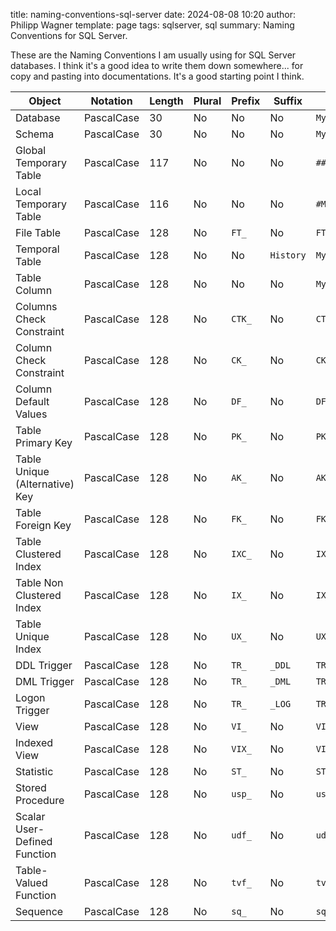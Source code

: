 title: naming-conventions-sql-server
date: 2024-08-08 10:20
author: Philipp Wagner
template: page
tags: sqlserver, sql
summary: Naming Conventions for SQL Server.

These are the Naming Conventions I am usually using for SQL Server databases. I think it's a good idea to 
write them down somewhere... for copy and pasting into documentations. It's a good starting point I think.

<div class="table" style="font-size: 14px;">
  <table role="table" tabindex="0">
      <thead>
          <tr>
              <th>Object</th>
              <th>Notation</th>
              <th>Length</th>
              <th>Plural</th>
              <th>Prefix</th>
              <th>Suffix</th>
              <th>Example</th>
          </tr>
      </thead>
      <tbody>
          <tr>
              <td>Database</td>
              <td>PascalCase</td>
              <td>30</td>
              <td>No</td>
              <td>No</td>
              <td>No</td>
              <td>
                  <code>MyDatabase</code>
              </td>
          </tr>
          <tr>
              <td>Schema</td>
              <td>PascalCase</td>
              <td>30</td>
              <td>No</td>
              <td>No</td>
              <td>No</td>
              <td>
                  <code>MySchema</code>
              </td>
          </tr>
          <tr>
              <td>Global Temporary Table</td>
              <td>PascalCase</td>
              <td>117</td>
              <td>No</td>
              <td>No</td>
              <td>No</td>
              <td>
                  <code>##MyTable</code>
              </td>
          </tr>
          <tr>
              <td>Local Temporary Table</td>
              <td>PascalCase</td>
              <td>116</td>
              <td>No</td>
              <td>No</td>
              <td>No</td>
              <td>
                  <code>#MyTable</code>
              </td>
          </tr>
          <tr>
              <td>File Table</td>
              <td>PascalCase</td>
              <td>128</td>
              <td>No</td>
              <td>
                  <code>FT_</code>
              </td>
              <td>No</td>
              <td>
                  <code>FT_MyTable</code>
              </td>
          </tr>
          <tr>
              <td>Temporal Table</td>
              <td>PascalCase</td>
              <td>128</td>
              <td>No</td>
              <td>No</td>
              <td>
                  <code>History</code>
              </td>
              <td>
                  <code>MyTableHistory</code>
              </td>
          </tr>
          <tr>
              <td>Table Column</td>
              <td>PascalCase</td>
              <td>128</td>
              <td>No</td>
              <td>No</td>
              <td>No</td>
              <td>
                  <code>MyColumn</code>
              </td>
          </tr>
          <tr>
              <td>Columns Check Constraint</td>
              <td>PascalCase</td>
              <td>128</td>
              <td>No</td>
              <td>
                  <code>CTK_</code>
              </td>
              <td>No</td>
              <td>
                  <code>CTK_MyTable_MyColumn_AnotherColumn</code>
              </td>
          </tr>
          <tr>
              <td>Column Check Constraint</td>
              <td>PascalCase</td>
              <td>128</td>
              <td>No</td>
              <td>
                  <code>CK_</code>
              </td>
              <td>No</td>
              <td>
                  <code>CK_MyTable_MyColumn</code>
              </td>
          </tr>
          <tr>
              <td>Column Default Values</td>
              <td>PascalCase</td>
              <td>128</td>
              <td>No</td>
              <td>
                  <code>DF_</code>
              </td>
              <td>No</td>
              <td>
                  <code>DF_MyTable_MyColumn</code>
              </td>
          </tr>
          <tr>
              <td>Table Primary Key</td>
              <td>PascalCase</td>
              <td>128</td>
              <td>No</td>
              <td>
                  <code>PK_</code>
              </td>
              <td>No</td>
              <td>
                  <code>PK_MyTable</code>
              </td>
          </tr>
          <tr>
              <td>Table Unique (Alternative) Key</td>
              <td>PascalCase</td>
              <td>128</td>
              <td>No</td>
              <td>
                  <code>AK_</code>
              </td>
              <td>No</td>
              <td>
                  <code>AK_MyTable_MyColumn_AnotherColumn</code>
              </td>
          </tr>
          <tr>
              <td>Table Foreign Key</td>
              <td>PascalCase</td>
              <td>128</td>
              <td>No</td>
              <td>
                  <code>FK_</code>
              </td>
              <td>No</td>
              <td>
                  <code>FK_MyTable_MyColumn_ReferencedTable_ReferencedColumn</code>
              </td>
          </tr>
          <tr>
              <td>Table Clustered Index</td>
              <td>PascalCase</td>
              <td>128</td>
              <td>No</td>
              <td>
                  <code>IXC_</code>
              </td>
              <td>No</td>
              <td>
                  <code>IXC_MyTable_MyColumn_AnotherColumn</code>
              </td>
          </tr>
          <tr>
              <td>Table Non Clustered Index</td>
              <td>PascalCase</td>
              <td>128</td>
              <td>No</td>
              <td>
                  <code>IX_</code>
              </td>
              <td>No</td>
              <td>
                  <code>IX_MyTable_MyColumn_AnotherColumn</code>
              </td>
          </tr>
          <tr>
              <td>Table Unique Index</td>
              <td>PascalCase</td>
              <td>128</td>
              <td>No</td>
              <td>
                  <code>UX_</code>
              </td>
              <td>No</td>
              <td>
                  <code>UX_MyTable_MyColumn_AnotherColumn</code>
              </td>
          </tr>
          <tr>
              <td>DDL Trigger</td>
              <td>PascalCase</td>
              <td>128</td>
              <td>No</td>
              <td>
                  <code>TR_</code>
              </td>
              <td>
                  <code>_DDL</code>
              </td>
              <td>
                  <code>TR_LogicalName_DDL</code>
              </td>
          </tr>
          <tr>
              <td>DML Trigger</td>
              <td>PascalCase</td>
              <td>128</td>
              <td>No</td>
              <td>
                  <code>TR_</code>
              </td>
              <td>
                  <code>_DML</code>
              </td>
              <td>
                  <code>TR_MyTable_LogicalName_DML</code>
              </td>
          </tr>
          <tr>
              <td>Logon Trigger</td>
              <td>PascalCase</td>
              <td>128</td>
              <td>No</td>
              <td>
                  <code>TR_</code>
              </td>
              <td>
                  <code>_LOG</code>
              </td>
              <td>
                  <code>TR_LogicalName_LOG</code>
              </td>
          </tr>
          <tr>
              <td>View</td>
              <td>PascalCase</td>
              <td>128</td>
              <td>No</td>
              <td>
                  <code>VI_</code>
              </td>
              <td>No</td>
              <td>
                  <code>VI_LogicalName</code>
              </td>
          </tr>
          <tr>
              <td>Indexed View</td>
              <td>PascalCase</td>
              <td>128</td>
              <td>No</td>
              <td>
                  <code>VIX_</code>
              </td>
              <td>No</td>
              <td>
                  <code>VIX_LogicalName</code>
              </td>
          </tr>
          <tr>
              <td>Statistic</td>
              <td>PascalCase</td>
              <td>128</td>
              <td>No</td>
              <td>
                  <code>ST_</code>
              </td>
              <td>No</td>
              <td>
                  <code>ST_MyTable_MyColumn_AnotherColumn</code>
              </td>
          </tr>
          <tr>
              <td>Stored Procedure</td>
              <td>PascalCase</td>
              <td>128</td>
              <td>No</td>
              <td>
                  <code>usp_</code>
              </td>
              <td>No</td>
              <td>
                  <code>usp_LogicalName</code>
              </td>
          </tr>
          <tr>
              <td>Scalar User-Defined Function</td>
              <td>PascalCase</td>
              <td>128</td>
              <td>No</td>
              <td>
                  <code>udf_</code>
              </td>
              <td>No</td>
              <td>
                  <code>udf_FunctionLogicalName</code>
              </td>
          </tr>
          <tr>
              <td>Table-Valued Function</td>
              <td>PascalCase</td>
              <td>128</td>
              <td>No</td>
              <td>
                  <code>tvf_</code>
              </td>
              <td>No</td>
              <td>
                  <code>tvf_FunctionLogicalName</code>
              </td>
          </tr>
          <tr>
              <td>Sequence</td>
              <td>PascalCase</td>
              <td>128</td>
              <td>No</td>
              <td>
                  <code>sq_</code>
              </td>
              <td>No</td>
              <td>
                  <code>sq_TableName</code>
              </td>
          </tr>
      </tbody>
  </table>
</div>